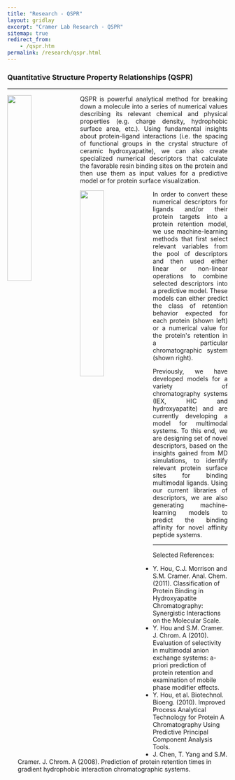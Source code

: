 ```yaml
---
title: "Research - QSPR"
layout: gridlay
excerpt: "Cramer Lab Research - QSPR"
sitemap: true
redirect_from:
    - /qspr.htm
permalink: /research/qspr.html
---
```

### Quantitative Structure Property Relationships (QSPR)
---
<div class="row">
<div class="clearfix">

  <img src="{{ site.url }}{{ site.baseurl }}/assets/images/respic/qspr1.jpg" class="img-responsive" width="33%" style="float: left" />
  <p style="text-align:justify;">QSPR is powerful analytical method for breaking down a molecule into a series of numerical values describing its relevant chemical and physical properties (e.g. charge density, hydrophobic surface area, etc.).  Using fundamental insights about protein-ligand interactions (i.e. the spacing of functional groups in the crystal structure of ceramic hydroxyapatite), we can also create specialized numerical descriptors that calculate the favorable resin binding sites on the protein and then use them as input values for a predictive model or for protein surface visualization.</p>
</div>
</div>

<div class="row">
<div class="clearfix">

  <img src="{{ site.url }}{{ site.baseurl }}/assets/images/respic/qspr2.jpg" class="img-responsive" width="33%" style="float: left" />
  <p style="text-align:justify;">In order to convert these numerical descriptors for ligands and/or their protein targets into a protein retention model, we use machine-learning methods that first select relevant variables from the pool of descriptors and then used either linear or non-linear operations to combine selected descriptors into a predictive model. These models can either predict the class of retention behavior expected for each protein (shown left) or a numerical value for the protein's retention in a particular chromatographic system (shown right).</p>

</div>
</div>

<div class="row">
<div class="clearfix">
  <p style="text-align:justify;">Previously, we have developed models for a variety of chromatography systems (IEX, HIC and hydroxyapatite) and are currently developing a model for multimodal systems. To this end, we are designing set of novel descriptors, based on the insights gained from MD simulations, to identify relevant protein surface sites for binding multimodal ligands. Using our current libraries of descriptors, we are also generating machine-learning models to predict the binding affinity for novel affinity peptide systems.</p>
</div>
</div>

---
Selected References:
- Y. Hou, C.J. Morrison and S.M. Cramer. Anal. Chem. (2011). Classification of Protein Binding in Hydroxyapatite Chromatography: Synergistic Interactions on the Molecular Scale.
- Y. Hou and S.M. Cramer. J. Chrom. A (2010). Evaluation of selectivity in multimodal anion exchange systems: a-priori prediction of protein retention and examination of mobile phase modifier effects.
- Y. Hou, et al. Biotechnol. Bioeng. (2010). Improved Process Analytical Technology for Protein A Chromatography Using Predictive Principal Component Analysis Tools.
- J. Chen, T. Yang and S.M. Cramer. J. Chrom. A (2008). Prediction of protein retention times in gradient hydrophobic interaction chromatographic systems.

